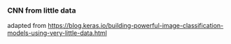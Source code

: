 ### CNN from little data

adapted from https://blog.keras.io/building-powerful-image-classification-models-using-very-little-data.html 